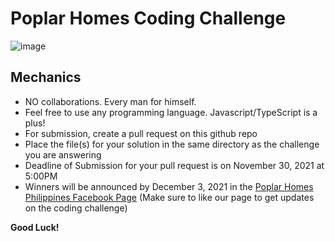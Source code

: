 # Poplar Homes Coding Challenge
![image](https://user-images.githubusercontent.com/31820961/140914511-5c5d1885-e0f4-4c7f-932a-12587e335a55.png)

## Mechanics
* NO collaborations. Every man for himself.
* Feel free to use any programming language. Javascript/TypeScript is a plus!
* For submission, create a pull request on this github repo
* Place the file(s) for your solution in the same directory as the challenge you are answering
* Deadline of Submission for your pull request is on November 30, 2021 at 5:00PM
* Winners will be announced by December 3, 2021 in the [Poplar Homes Philippines Facebook Page](https://www.facebook.com/PoplarHomesPH) (Make sure to like our page to get updates on the coding challenge)

**Good Luck!**
